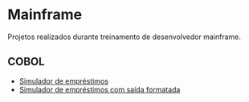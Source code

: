 # Mainframe
 Projetos realizados durante treinamento de desenvolvedor mainframe.

 ## COBOL

* [Simulador de empréstimos](https://github.com/favelar86/Mainframe/tree/main/Projeto_01)
* [Simulador de empréstimos com saída formatada](https://github.com/favelar86/Mainframe/tree/main/Projeto_02)